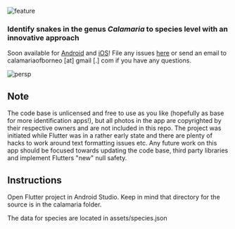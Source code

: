 ![feature](https://www.ritb.org/images/calamaria/feature.png)

### Identify snakes in the genus *Calamaria* to species level with an innovative approach


Soon available for [Android](https://play.google.com/store/apps/details?id=com.azeam.calamaria) and [iOS](https://apps.apple.com/us/app/calamaria-of-borneo/id1595132024)! File any issues [here](https://github.com/azeam/calamaria/issues) or send an email to calamariaofborneo [at] gmail [.] com if you have any questions.


![persp](https://www.ritb.org/images/calamaria/android_persp.png)

## Note

The code base is unlicensed and free to use as you like (hopefully as base for more identification apps!), but all photos in the app are copyrighted by their respective owners and are not included in this repo. The project was initiated while Flutter was in a rather early state and there are plenty of hacks to work around text formatting issues etc. Any future work on this app should be focused towards updating the code base, third party libraries and implement Flutters "new" null safety.
## Instructions

Open Flutter project in Android Studio. Keep in mind that directory for the source is in the calamaria folder.

The data for species are located in assets/species.json
